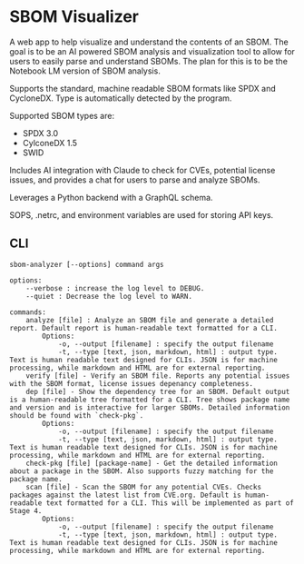 # SBOM Visualizer

A web app to help visualize and understand the contents of an SBOM. The goal is to be an AI powered SBOM analysis and visualization tool to allow for users to easily parse and understand SBOMs. The plan for this is to be the Notebook LM version of SBOM analysis.

Supports the standard, machine readable SBOM formats like SPDX and CycloneDX. Type is automatically detected by the program.

Supported SBOM types are:
- SPDX 3.0
- CylconeDX 1.5
- SWID

Includes AI integration with Claude to check for CVEs, potential license issues, and provides a chat for users to parse and analyze SBOMs.

Leverages a Python backend with a GraphQL schema.

SOPS, .netrc, and environment variables are used for storing API keys.

## CLI

```
sbom-analyzer [--options] command args

options:
    --verbose : increase the log level to DEBUG.
    --quiet : Decrease the log level to WARN.

commands:
    analyze [file] : Analyze an SBOM file and generate a detailed report. Default report is human-readable text formatted for a CLI.
        Options:
            -o, --output [filename] : specify the output filename
            -t, --type [text, json, markdown, html] : output type. Text is human readable text designed for CLIs. JSON is for machine processing, while markdown and HTML are for external reporting.
    verify [file] - Verify an SBOM file. Reports any potential issues with the SBOM format, license issues depenancy completeness.
    dep [file] - Show the dependency tree for an SBOM. Default output is a human-readable tree formatted for a CLI. Tree shows package name and version and is interactive for larger SBOMs. Detailed information should be found with `check-pkg`.
        Options:
            -o, --output [filename] : specify the output filename
            -t, --type [text, json, markdown, html] : output type. Text is human readable text designed for CLIs. JSON is for machine processing, while markdown and HTML are for external reporting.
    check-pkg [file] [package-name] - Get the detailed information about a package in the SBOM. Also supports fuzzy matching for the package name.
    scan [file] - Scan the SBOM for any potential CVEs. Checks packages against the latest list from CVE.org. Default is human-readable text formatted for a CLI. This will be implemented as part of Stage 4.
        Options:
            -o, --output [filename] : specify the output filename
            -t, --type [text, json, markdown, html] : output type. Text is human readable text designed for CLIs. JSON is for machine processing, while markdown and HTML are for external reporting.
```
